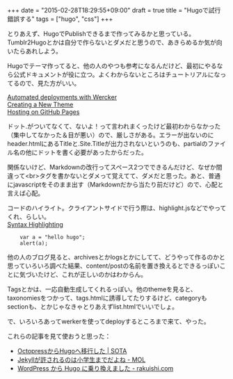 +++
date = "2015-02-28T18:29:55+09:00"
draft = true
title = "Hugoで試行錯誤する"
tags = ["hugo", "css"]
+++

とりあえず、HugoでPublishできるまで作ってみるかと思っている。
Tumblr2Hugoとかは自分で作らないとダメだと思うので、あきらめるか気が向いたらあれしよう。

Hugoでテーマ作ってると、他の人のやつも参考になるんだけど、最初にやるなら公式ドキュメントが役に立つ。よくわからないところはチュートリアルになってるので、見た方がいい。

[Automated deployments with Wercker](http://gohugo.io/tutorials/automated-deployments/)  
[Creating a New Theme](http://gohugo.io/tutorials/creating-a-new-theme/)  
[Hosting on GitHub Pages](http://gohugo.io/tutorials/github-pages-blog/)  

ドット.がついてなくて、ないよ！って言われまくったけど最初わからなかった（集中してなかった＆目が悪い）ので、厳しさがある。エラーが出ないのにheader.htmlにあるTitleと.Site.Titleが出力されないというのも、partialのファイル名の他にドットを書く必要があったからだった。

関係ないけど、Markdownの改行ってスペース2つでできるんだけど、なぜか間違って\<br\>タグを書かないとダメって覚えてて、ダメだと思った。あと、普通にjavascriptをそのまま出す（Markdownだから当たり前だけど）ので、心配と言えば心配。

コードのハイライト。クライアントサイドで行う際は、highlight.jsなどでやってくれ、らしい。  
[Syntax Highlighting](http://gohugo.io/extras/highlighting/)


```
    var a = "hello hugo";
    alert(a);
```

他の人のブログ見ると、archivesとかlogsとかにしてて、どうやって作るのかと思っていろいろ調べた結果、content/postの名前を置き換えるとできるっぽいことに気づいたけど、これが正しいのかはわからん。

Tagsとかは、一応自動生成してくれるっぽい。他のthemeを見ると、taxonomiesをつかって、tags.htmlに誘導してたりするけど、categoryもsectionも、とかじゃなきゃとりあえずlist.htmlでいいでしょ。

で、いろいろあってwerkerを使ってdeployするところまで来て、やった。

これらの記事を見て使おうと思った：

- [OctopressからHugoへ移行した | SOTA](http://deeeet.com/writing/2014/12/25/hugo/)  
- [Jekyllが許されるのは小学生までだよね - MOL](http://t32k.me/mol/log/hugo/)  
- [WordPress から Hugo に乗り換えました - rakuishi.com](http://rakuishi.com/archives/wordpress-to-hugo/)  
